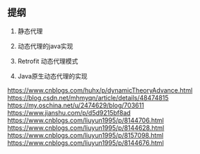 
## 提纲

1. 静态代理

2. 动态代理的java实现

3. Retrofit 动态代理模式

4. Java原生动态代理的实现

https://www.cnblogs.com/huhx/p/dynamicTheoryAdvance.html
https://blog.csdn.net/mhmyqn/article/details/48474815
https://my.oschina.net/u/2474629/blog/703611
https://www.jianshu.com/p/d5d9215bf8ad
https://www.cnblogs.com/liuyun1995/p/8144706.html
https://www.cnblogs.com/liuyun1995/p/8144628.html
https://www.cnblogs.com/liuyun1995/p/8157098.html
https://www.cnblogs.com/liuyun1995/p/8144676.html

